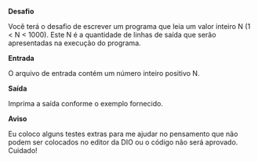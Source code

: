 **Desafio**

Você terá o desafio de escrever um programa que leia um valor inteiro N (1 < N < 1000). Este N é a quantidade de linhas de saída que serão apresentadas na execução do programa.

**Entrada**

O arquivo de entrada contém um número inteiro positivo N.

**Saída**

Imprima a saída conforme o exemplo fornecido.

**Aviso**

Eu coloco alguns testes extras para me ajudar no pensamento que não podem ser colocados no editor da DIO ou o código não será aprovado. Cuidado!